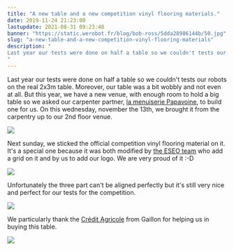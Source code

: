 ```yaml
---
title: "A new table and a new competition vinyl flooring materials."
date: 2019-11-24 21:23:08
lastupdate: 2021-08-31 09:23:48
banner: "https://static.werobot.fr/blog/bob-ross/5dda28986144b/50.jpg"
slug: "a-new-table-and-a-new-competition-vinyl-flooring-materials"
description: " 
Last year our tests were done on half a table so we couldn't tests our robots on the real 2x3m table. Moreover, our table was a bit wobbly and not eve
"
---
```

Last year our tests were done on half a table so we couldn't tests our robots on the real 2x3m table. Moreover, our table was a bit wobbly and not even at all. But this year, we have a new venue, with enough room to hold a big table so we asked our carpenter partner, [la menuiserie Papavoine](https://www.papavoine-menuiserie.com/), to build one for us.
On this wednesday, november the 13th, we brought it from the carpentry up to our 2nd floor venue.

![](https://static.werobot.fr/blog/bob-ross/5dda2832e7800/original.jpg)

Next sunday, we sticked the official competition vinyl flooring material on it. It's a special one because it was both modified by [the ESEO team](https://twitter.com/ESEORobot/status/1186720300626579459) who add a grid on it and by us to add our logo. We are very proud of it :-D

![](https://static.werobot.fr/blog/bob-ross/5dda292567eaf/original.jpg)

Unfortunately the three part can't be aligned perfectly but it's still very nice and perfect for our tests for the competition.

![](https://static.werobot.fr/blog/bob-ross/5de42acb5cfa2/50.jpg)

We particularly thank the <a href="https://credit-agricole.fr/particulier/agence/normandie-seine/gaillon-2371.html">Crédit Agricole</a> from Gaillon for helping us in buying this table.

![](https://s2.qwant.com/thumbr/0x380/c/1/af6517f6af5a40653c198ef38d94940444ee833fc002a43463393260dd3600/1200px-Cr%C3%A9dit_Agricole.svg.png?u=https%3A%2F%2Fupload.wikimedia.org%2Fwikipedia%2Fen%2Fthumb%2Fa%2Fa6%2FCr%25C3%25A9dit_Agricole.svg%2F1200px-Cr%25C3%25A9dit_Agricole.svg.png&q=0&b=1&p=0&a=1)

    